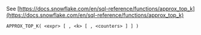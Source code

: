 See [https://docs.snowflake.com/en/sql-reference/functions/approx_top_k](https://docs.snowflake.com/en/sql-reference/functions/approx_top_k)
```
APPROX_TOP_K( <expr> [ , <k> [ , <counters> ] ] )
```
